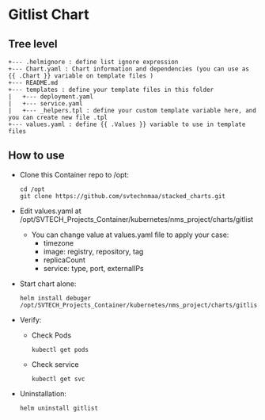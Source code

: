 # Gitlist Chart

## Tree level

```
+--- .helmignore : define list ignore expression
+--- Chart.yaml : Chart information and dependencies (you can use as {{ .Chart }} variable on template files )
+--- README.md
+--- templates : define your template files in this folder
|   +--- deployment.yaml
|   +--- service.yaml
|   +--- _helpers.tpl : define your custom template variable here, and you can create new file .tpl
+--- values.yaml : define {{ .Values }} variable to use in template files
```


## How to use

- Clone this Container repo to /opt:
    ```
    cd /opt
    git clone https://github.com/svtechnmaa/stacked_charts.git

- Edit values.yaml at /opt/SVTECH_Projects_Container/kubernetes/nms_project/charts/gitlist
    - You can change value at values.yaml file to apply your case:
        - timezone
        - image: registry, repository, tag
        - replicaCount
        - service: type, port, externalIPs
- Start chart alone:
    ```
    helm install debuger /opt/SVTECH_Projects_Container/kubernetes/nms_project/charts/gitlist
    ```

- Verify:
    - Check Pods
        ```
        kubectl get pods
        ```
    - Check service
        ```
        kubectl get svc
        ```

- Uninstallation:
    ```
    helm uninstall gitlist
    ```

